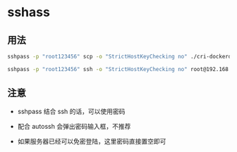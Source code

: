 # sshass

## 用法

```sh
sshpass -p "root123456" scp -o "StrictHostKeyChecking no" ./cri-dockerd_0.2.5.3-0.debian-bullseye_amd64.deb root@192.168.56.44:/opt/
```

```sh
sshpass -p "root123456" ssh -o "StrictHostKeyChecking no" root@192.168.56.44 "ifconfig"
```

## 注意

- sshpass 结合 ssh 的话，可以使用密码

- 配合 autossh 会弹出密码输入框，不推荐

- 如果服务器已经可以免密登陆，这里密码直接置空即可
